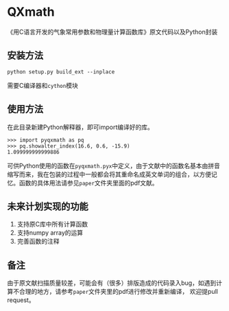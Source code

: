 # QXmath

《用C语言开发的气象常用参数和物理量计算函数库》原文代码以及Python封装

## 安装方法
```
python setup.py build_ext --inplace
```
需要C编译器和`cython`模块

## 使用方法
在此目录新建Python解释器，即可import编译好的库。

```
>>> import pyqxmath as pq
>>> pq.showalter_index(16.6, 0.6, -15.9)
1.099999999999886
```

可供Python使用的函数在`pyqxmath.pyx`中定义，由于文献中的函数名基本由拼音缩写而来，我在包装的过程中一般都会将其重命名成英文单词的组合，以方便记忆。函数的具体用法请参见`paper`文件夹里面的pdf文献。

## 未来计划实现的功能

1. 支持原C库中所有计算函数
2. 支持numpy array的运算
3. 完善函数的注释

## 备注

由于原文献扫描质量较差，可能会有（很多）排版造成的代码录入bug，如遇到计算不合理的地方，请参考`paper`文件夹里的pdf进行修改并重新编译，
欢迎提pull request。